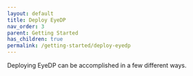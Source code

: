 ```yaml
---
layout: default
title: Deploy EyeDP
nav_order: 3
parent: Getting Started
has_children: true
permalink: /getting-started/deploy-eyedp
---
```


Deploying EyeDP can be accomplished in a few different ways.
